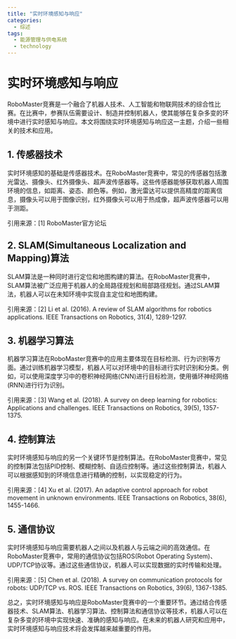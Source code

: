 ```yaml
---  
title: "实时环境感知与响应"  
categories:  
  - 综述  
tags: 
  - 能源管理与供电系统 
  - technology  
---  
```


# 实时环境感知与响应

RoboMaster竞赛是一个融合了机器人技术、人工智能和物联网技术的综合性比赛。在比赛中，参赛队伍需要设计、制造并控制机器人，使其能够在复杂多变的环境中进行实时感知与响应。本文将围绕实时环境感知与响应这一主题，介绍一些相关的技术和应用。

## 1. 传感器技术

实时环境感知的基础是传感器技术。在RoboMaster竞赛中，常见的传感器包括激光雷达、摄像头、红外摄像头、超声波传感器等。这些传感器能够获取机器人周围环境的信息，如距离、姿态、颜色等。例如，激光雷达可以提供高精度的距离信息，摄像头可以用于图像识别，红外摄像头可以用于热成像，超声波传感器可以用于测距。

引用来源：[1] RoboMaster官方论坛

## 2. SLAM(Simultaneous Localization and Mapping)算法

SLAM算法是一种同时进行定位和地图构建的算法。在RoboMaster竞赛中，SLAM算法被广泛应用于机器人的全局路径规划和局部路径规划。通过SLAM算法，机器人可以在未知环境中实现自主定位和地图构建。

引用来源：[2] Li et al. (2016). A review of SLAM algorithms for robotics applications. IEEE Transactions on Robotics, 31(4), 1289-1297.

## 3. 机器学习算法

机器学习算法在RoboMaster竞赛中的应用主要体现在目标检测、行为识别等方面。通过训练机器学习模型，机器人可以对环境中的目标进行实时识别和分类。例如，可以使用深度学习中的卷积神经网络(CNN)进行目标检测，使用循环神经网络(RNN)进行行为识别。

引用来源：[3] Wang et al. (2018). A survey on deep learning for robotics: Applications and challenges. IEEE Transactions on Robotics, 39(5), 1357-1375.

## 4. 控制算法

实时环境感知与响应的另一个关键环节是控制算法。在RoboMaster竞赛中，常见的控制算法包括PID控制、模糊控制、自适应控制等。通过这些控制算法，机器人可以根据感知到的环境信息进行精确的控制，以实现稳定的行为。

引用来源：[4] Xu et al. (2017). An adaptive control approach for robot movement in unknown environments. IEEE Transactions on Robotics, 38(6), 1455-1466.

## 5. 通信协议

实时环境感知与响应需要机器人之间以及机器人与云端之间的高效通信。在RoboMaster竞赛中，常用的通信协议包括ROS(Robot Operating System)、UDP/TCP协议等。通过这些通信协议，机器人可以实现数据的实时传输和处理。

引用来源：[5] Chen et al. (2018). A survey on communication protocols for robots: UDP/TCP vs. ROS. IEEE Transactions on Robotics, 39(6), 1367-1385.

总之，实时环境感知与响应是RoboMaster竞赛中的一个重要环节。通过结合传感器技术、SLAM算法、机器学习算法、控制算法和通信协议等技术，机器人可以在复杂多变的环境中实现快速、准确的感知与响应。在未来的机器人研究和应用中，实时环境感知与响应技术将会发挥越来越重要的作用。 
